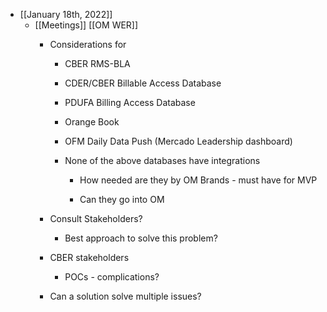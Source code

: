 - [[January 18th, 2022]]
	 - [[Meetings]] [[OM WER]]
		 - Considerations for 
			 - CBER RMS-BLA

			 - CDER/CBER Billable Access Database 

			 - PDUFA Billing Access Database

			 - Orange Book

			 - OFM Daily Data Push (Mercado Leadership dashboard)

			 - None of the above databases have integrations
				 - How needed are they by OM Brands - must have for MVP

				 - Can they go into OM

		 - Consult Stakeholders?
			 - Best approach to solve this problem?

		 - CBER stakeholders
			 - POCs - complications?

		 - Can a solution solve multiple issues?
